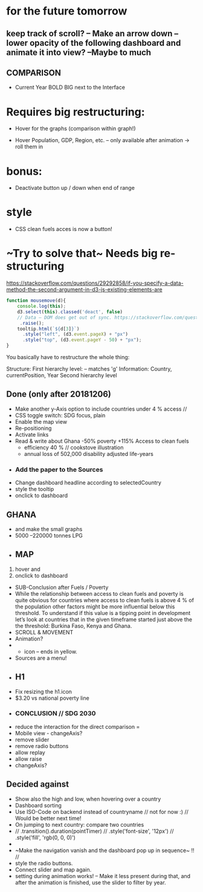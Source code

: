 # for the future tomorrow

## keep track of scroll? – Make an arrow down – lower opacity of the following dashboard and animate it into view? –Maybe to much

## COMPARISON

  - Current Year BOLD BIG next to the Interface


# Requires big restructuring: 
- Hover for the graphs (comparison within graph!)

- Hover Population, GDP, Region, etc. – only available after animation -> roll them in


# bonus: 
- Deactivate button up / down when end of range

# style 
- CSS clean fuels acces is now a button!


# ~Try to solve that~ Needs big re-structuring

https://stackoverflow.com/questions/29292858/if-you-specify-a-data-method-the-second-argument-in-d3-js-existing-elements-are

``` javascript
function mousemove(d){
    console.log(this);
    d3.select(this).classed('deact', false)
    // Data – DOM does get out of sync. https://stackoverflow.com/questions/14167863/how-can-i-bring-a-circle-to-the-front-with-d3
     .raise();
    tooltip.html(`${d[3]}`)
      .style("left", (d3.event.pageX) + "px")
      .style("top", (d3.event.pageY - 50) + "px");
}
``` 

You basically have to restructure the whole thing: 

Structure: 
First hierarchy level: – matches 'g'
Information: Country, currentPosition,  Year
Second hierarchy level


## Done (only after 20181206)
- Make another y-Axis option to include countries under 4 % access //
- CSS toggle switch: SDG focus, plain
- Enable the map view
- Re-positioning
- Activate links
- Read & write about Ghana
  -50% poverty +115% Access to clean fuels
  - efficiency 40 % // cookstove illustration
  - annual loss of 502,000 disability adjusted life-years
- ### Add the paper to the Sources
- Change dashboard headline according to selectedCountry
- style the tooltip
- onclick to dashboard
## GHANA
-  and make the small graphs
- 5000 –220000 tonnes LPG
- ## MAP 
1. hover and 
2. onclick to dashboard 
- SUB-Conclusion after Fuels / Poverty
-   While the relationship between access to clean fuels and poverty is quite obvious for countries where access to clean fuels is above 4 % of the population other factors might be more influential below this threshold. To understand if this value is a tipping point in development let’s look at countries that in the given timeframe started just above the the threshold: Burkina Faso, Kenya and Ghana.
- SCROLL & MOVEMENT
- Animation?
- - icon – ends in yellow. 
- Sources are a menu!
- ## H1
- Fix resizing the h1.icon
- $3.20 vs national poverty line
- ### CONCLUSION // SDG 2030
- reduce the interaction for the direct comparison =
- Mobile view - changeAxis?
- remove slider
- remove radio buttons
- allow replay
- allow raise
- changeAxis?

## Decided against
- Show also the high and low, when hovering over a country
- Dashboard sorting 
- Use ISO-Code on backend instead of countryname // not for now :) // Would be better next time!
- On jumping to next country: compare two countries
- // .transition().duration(pointTimer)
  // .style('font-size', '12px')
  // .style('fill', 'rgb(0, 0, 0)')
- <!-- <div>2000</div><div>2016</div> -->
- ~Make the navigation vanish and the dashboard pop up in sequence~ !! //
- style the radio buttons. 
- Connect slider and map again.
- setting during animation works! – Make it less present during that, and after the animation is finished, use the slider to filter by year. 